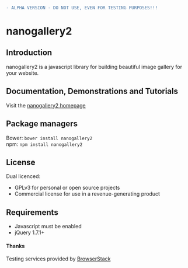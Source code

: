 
```diff
- ALPHA VERSION - DO NOT USE, EVEN FOR TESTING PURPOSES!!!
```
# nanogallery2  


## Introduction
nanogallery2 is a javascript library for building beautiful image gallery for your website.

## Documentation, Demonstrations and Tutorials
Visit the [nanogallery2 homepage](http://nanogallery2.nanostudio.org)   

## Package managers

Bower: `bower install nanogallery2`  
npm: `npm install nanogallery2`

## License
Dual licenced:
- GPLv3 for personal or open source projects
- Commercial license for use in a revenue-generating product

## Requirements
* Javascript must be enabled
* jQuery 1.7.1+


#### Thanks
Testing services provided by [BrowserStack](https://www.browserstack.com/)   
